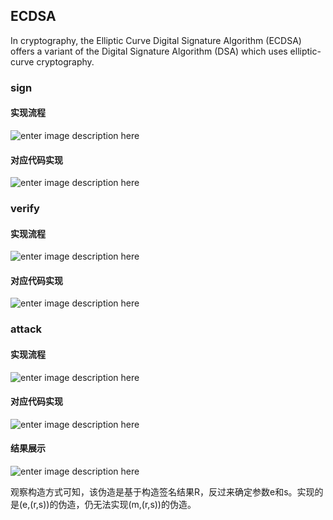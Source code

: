 ## ECDSA
In cryptography, the Elliptic Curve Digital Signature Algorithm (ECDSA) offers a variant of the Digital Signature Algorithm (DSA) which uses elliptic-curve cryptography.
### sign
#### 实现流程
![enter image description here](A.png)

#### 对应代码实现
![enter image description here](1.png)

### verify
#### 实现流程
![enter image description here](B.png)

#### 对应代码实现
![enter image description here](2.png)

### attack
#### 实现流程
![enter image description here](SSS.png)

#### 对应代码实现
![enter image description here](3.png)

#### 结果展示
![enter image description here](S.png)

观察构造方式可知，该伪造是基于构造签名结果R，反过来确定参数e和s。实现的是(e,(r,s))的伪造，仍无法实现(m,(r,s))的伪造。









